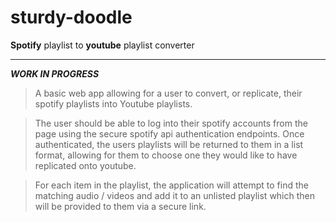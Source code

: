 # sturdy-doodle

**Spotify** playlist to **youtube** playlist converter

---
***WORK IN PROGRESS***

>A basic web app allowing for a user to convert, or replicate, their spotify playlists into Youtube playlists.

>The user should be able to log into their spotify accounts from the page using the secure spotify api authentication endpoints. Once authenticated, the users playlists will be returned to them in a list format, allowing for them to choose one they would like to have replicated onto youtube.

>For each item in the playlist, the application will attempt to find the matching audio / videos and add it to an unlisted playlist which then will be provided to them via a secure link.

